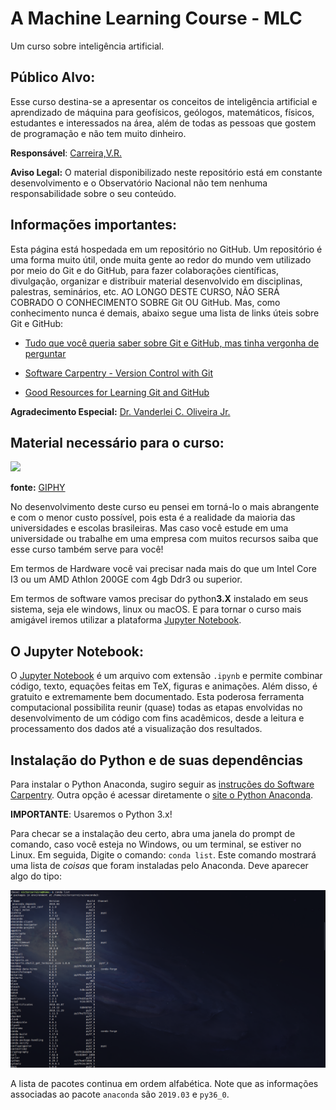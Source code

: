# A Machine Learning Course - MLC
Um curso sobre inteligência artificial.    

## Público Alvo:
 Esse curso destina-se a apresentar os conceitos de inteligência artificial e aprendizado de máquina para geofísicos, geólogos, matemáticos, físicos, estudantes e interessados na área, além de todas as pessoas que gostem de programação e não tem muito dinheiro.

**Responsável**: [Carreira,V.R.](http://lattes.cnpq.br/9663791782095105)

**Aviso Legal:** O material disponibilizado neste repositório está em constante desenvolvimento e o Observatório Nacional não tem nenhuma responsabilidade sobre o seu conteúdo.

## Informações importantes:

Esta página está hospedada em um repositório no GitHub. Um repositório é uma forma muito útil, 
onde muita gente ao redor do mundo vem utilizado por meio do Git e do GitHub, para
fazer colaborações científicas, divulgação, organizar e distribuir
material desenvolvido em disciplinas, palestras, seminários, etc.
AO LONGO DESTE CURSO, NÃO SERÁ COBRADO O CONHECIMENTO SOBRE Git OU
GitHub. Mas, como conhecimento nunca é demais, abaixo segue uma
lista de links úteis sobre Git e GitHub:

* [Tudo que você queria saber sobre Git e GitHub, mas tinha vergonha de perguntar](http://tableless.com.br/tudo-que-voce-queria-saber-sobre-git-e-github-mas-tinha-vergonha-de-perguntar/)

* [Software Carpentry - Version Control with Git](http://swcarpentry.github.io/git-novice/)

* [Good Resources for Learning Git and GitHub](https://help.github.com/articles/good-resources-for-learning-git-and-github/)


**Agradecimento Especial:** [Dr. Vanderlei C. Oliveira Jr.](http://www.pinga-lab.org/people/oliveira-jr.html)


## Material necessário para o curso:

<img src = 'https://media.giphy.com/media/3o6UB5RrlQuMfZp82Y/giphy.gif' width = 700>

**fonte:** [GIPHY](https://media.giphy.com/media/tvGOBZKNEX0ac/giphy.gif)


No desenvolvimento deste curso eu pensei em torná-lo o mais abrangente e com o menor custo possível, pois esta é a realidade da maioria das universidades e escolas brasileiras. Mas caso você estude em uma universidade ou trabalhe em uma empresa com muitos recursos saiba que esse curso também serve para você! 

Em termos de Hardware você vai precisar nada mais do que um Intel Core I3 ou um AMD Athlon 200GE com 4gb Ddr3 ou superior. 

Em termos de software vamos precisar do python**3.X** instalado em seus sistema, seja ele windows, linux ou macOS. E para tornar o curso mais amigável iremos utilizar a plataforma [Jupyter Notebook](https://jupyter.org/).

## O Jupyter Notebook:

O [Jupyter Notebook](https://jupyter.org/) é um
arquivo com extensão `.ipynb` e permite combinar código, texto, equações feitas
em TeX, figuras e animações. Além disso, é gratuito e extremamente bem
documentado. Esta poderosa ferramenta computacional possibilita reunir (quase)
todas as etapas envolvidas no desenvolvimento de um código com fins acadêmicos,
desde a leitura e processamento dos dados até a visualização dos resultados.


## Instalação do Python e de suas dependências

Para instalar o Python Anaconda, sugiro
seguir as [instruções do Software Carpentry](https://carpentries.github.io/workshop-template/#python).
Outra opção é acessar diretamente o [site o Python Anaconda](https://www.anaconda.com/distribution/#download-section).

**IMPORTANTE**: Usaremos o Python 3.x!

Para checar se a instalação deu certo, abra uma janela do prompt de comando,
caso você esteja no Windows, ou um terminal, se estiver no Linux. Em seguida,
Digite o comando: `conda list`. Este comando mostrará uma lista de *coisas* que
foram instaladas pelo Anaconda. Deve aparecer algo do tipo:

 <img src='conda-list.png' width = 700>

 A lista de pacotes continua em ordem alfabética. Note que as informações
 associadas ao pacote `anaconda` são `2019.03` e `py36_0`.

